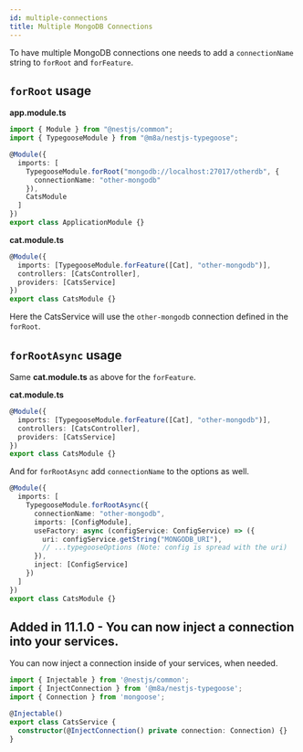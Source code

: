 ```yaml
---
id: multiple-connections
title: Multiple MongoDB Connections
---
```


To have multiple MongoDB connections one needs to add a `connectionName` string to `forRoot` and `forFeature`.

## `forRoot` usage

**app.module.ts**

```typescript
import { Module } from "@nestjs/common";
import { TypegooseModule } from "@m8a/nestjs-typegoose";

@Module({
  imports: [
    TypegooseModule.forRoot("mongodb://localhost:27017/otherdb", {
      connectionName: "other-mongodb"
    }),
    CatsModule
  ]
})
export class ApplicationModule {}
```

**cat.module.ts**

```typescript
@Module({
  imports: [TypegooseModule.forFeature([Cat], "other-mongodb")],
  controllers: [CatsController],
  providers: [CatsService]
})
export class CatsModule {}
```

Here the CatsService will use the `other-mongodb` connection defined in the `forRoot`.

## `forRootAsync` usage

Same **cat.module.ts** as above for the `forFeature`.

**cat.module.ts**

```typescript
@Module({
  imports: [TypegooseModule.forFeature([Cat], "other-mongodb")],
  controllers: [CatsController],
  providers: [CatsService]
})
export class CatsModule {}
```

And for `forRootAsync` add `connectionName` to the options as well.

```typescript
@Module({
  imports: [
    TypegooseModule.forRootAsync({
      connectionName: "other-mongodb",
      imports: [ConfigModule],
      useFactory: async (configService: ConfigService) => ({
        uri: configService.getString("MONGODB_URI"),
        // ...typegooseOptions (Note: config is spread with the uri)
      }),
      inject: [ConfigService]
    })
  ]
})
export class CatsModule {}
```

## Added in 11.1.0 - You can now inject a connection into your services.


You can now inject a connection inside of your services, when needed.

```typescript
import { Injectable } from '@nestjs/common';
import { InjectConnection } from '@m8a/nestjs-typegoose';
import { Connection } from 'mongoose';

@Injectable()
export class CatsService {
  constructor(@InjectConnection() private connection: Connection) {}
}

```
